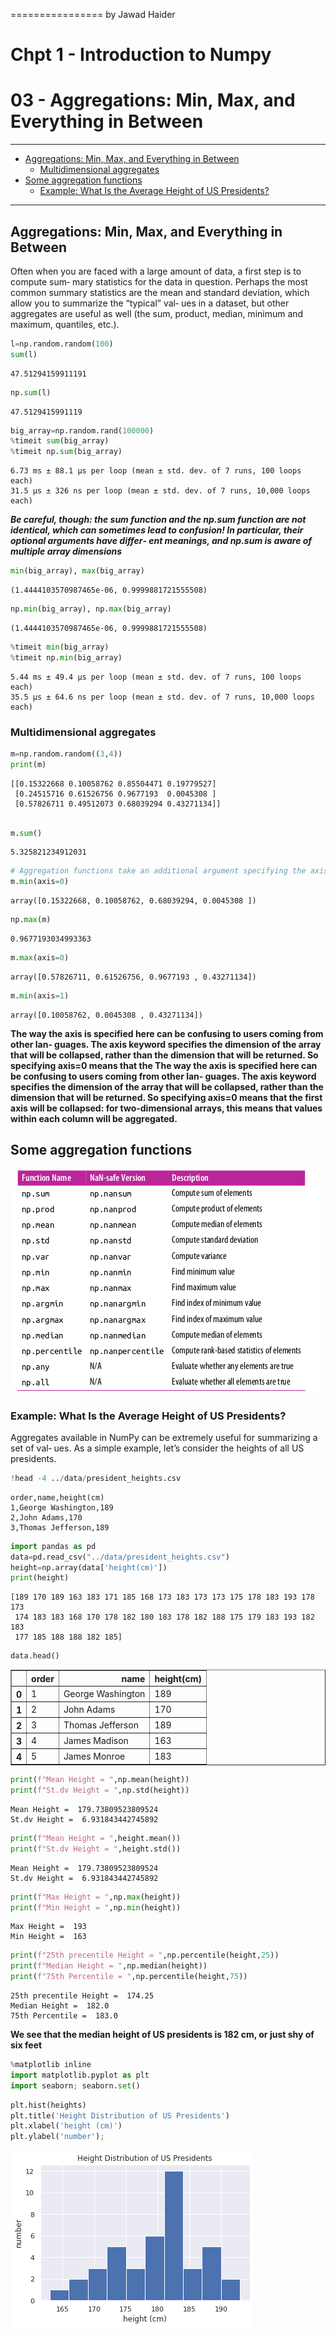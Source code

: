 ================
by Jawad Haider
# **Chpt 1 - Introduction to Numpy**

# 03 - Aggregations: Min, Max, and Everything in Between

------------------------------------------------------------------------

- <a href="#aggregations-min-max-and-everything-in-between"
  id="toc-aggregations-min-max-and-everything-in-between">Aggregations:
  Min, Max, and Everything in Between</a>
  - <a href="#multidimensional-aggregates"
    id="toc-multidimensional-aggregates">Multidimensional aggregates</a>
- <a href="#some-aggregation-functions"
  id="toc-some-aggregation-functions">Some aggregation functions</a>
  - <a href="#example-what-is-the-average-height-of-us-presidents"
    id="toc-example-what-is-the-average-height-of-us-presidents">Example:
    What Is the Average Height of US Presidents?</a>

------------------------------------------------------------------------

## Aggregations: Min, Max, and Everything in Between

Often when you are faced with a large amount of data, a first step is to
compute sum‐ mary statistics for the data in question. Perhaps the most
common summary statistics are the mean and standard deviation, which
allow you to summarize the “typical” val‐ ues in a dataset, but other
aggregates are useful as well (the sum, product, median, minimum and
maximum, quantiles, etc.).

``` python
l=np.random.random(100)
sum(l)
```

    47.51294159911191

``` python
np.sum(l)
```

    47.5129415991119

``` python
big_array=np.random.rand(100000)
%timeit sum(big_array)
%timeit np.sum(big_array)
```

    6.73 ms ± 88.1 µs per loop (mean ± std. dev. of 7 runs, 100 loops each)
    31.5 µs ± 326 ns per loop (mean ± std. dev. of 7 runs, 10,000 loops each)

***Be careful, though: the sum function and the np.sum function are not
identical, which can sometimes lead to confusion! In particular, their
optional arguments have differ‐ ent meanings, and np.sum is aware of
multiple array dimensions***

``` python
min(big_array), max(big_array)
```

    (1.4444103570987465e-06, 0.9999881721555508)

``` python
np.min(big_array), np.max(big_array)
```

    (1.4444103570987465e-06, 0.9999881721555508)

``` python
%timeit min(big_array)
%timeit np.min(big_array)
```

    5.44 ms ± 49.4 µs per loop (mean ± std. dev. of 7 runs, 100 loops each)
    35.5 µs ± 64.6 ns per loop (mean ± std. dev. of 7 runs, 10,000 loops each)

### Multidimensional aggregates

``` python
m=np.random.random((3,4))
print(m)
```

    [[0.15322668 0.10058762 0.85504471 0.19779527]
     [0.24515716 0.61526756 0.9677193  0.0045308 ]
     [0.57826711 0.49512073 0.68039294 0.43271134]]

``` python

m.sum()
```

    5.325821234912031

``` python
# Aggregation functions take an additional argument specifying the axis along which the aggregate is computed.
m.min(axis=0)
```

    array([0.15322668, 0.10058762, 0.68039294, 0.0045308 ])

``` python
np.max(m)
```

    0.9677193034993363

``` python
m.max(axis=0)
```

    array([0.57826711, 0.61526756, 0.9677193 , 0.43271134])

``` python
m.min(axis=1)
```

    array([0.10058762, 0.0045308 , 0.43271134])

**The way the axis is specified here can be confusing to users coming
from other lan‐ guages. The axis keyword specifies the dimension of the
array that will be collapsed, rather than the dimension that will be
returned. So specifying axis=0 means that the The way the axis is
specified here can be confusing to users coming from other lan‐ guages.
The axis keyword specifies the dimension of the array that will be
collapsed, rather than the dimension that will be returned. So
specifying axis=0 means that the first axis will be collapsed: for
two-dimensional arrays, this means that values within each column will
be aggregated.**

## Some aggregation functions

![](3.png)

### Example: What Is the Average Height of US Presidents?

Aggregates available in NumPy can be extremely useful for summarizing a
set of val‐ ues. As a simple example, let’s consider the heights of all
US presidents.

``` python
!head -4 ../data/president_heights.csv
```

    order,name,height(cm)
    1,George Washington,189
    2,John Adams,170
    3,Thomas Jefferson,189

``` python
import pandas as pd
data=pd.read_csv("../data/president_heights.csv")
height=np.array(data['height(cm)'])
print(height)
```

    [189 170 189 163 183 171 185 168 173 183 173 173 175 178 183 193 178 173
     174 183 183 168 170 178 182 180 183 178 182 188 175 179 183 193 182 183
     177 185 188 188 182 185]

``` python
data.head()
```

<div>
<style scoped>
    .dataframe tbody tr th:only-of-type {
        vertical-align: middle;
    }

    .dataframe tbody tr th {
        vertical-align: top;
    }

    .dataframe thead th {
        text-align: right;
    }
</style>
<table border="1" class="dataframe">
  <thead>
    <tr style="text-align: right;">
      <th></th>
      <th>order</th>
      <th>name</th>
      <th>height(cm)</th>
    </tr>
  </thead>
  <tbody>
    <tr>
      <th>0</th>
      <td>1</td>
      <td>George Washington</td>
      <td>189</td>
    </tr>
    <tr>
      <th>1</th>
      <td>2</td>
      <td>John Adams</td>
      <td>170</td>
    </tr>
    <tr>
      <th>2</th>
      <td>3</td>
      <td>Thomas Jefferson</td>
      <td>189</td>
    </tr>
    <tr>
      <th>3</th>
      <td>4</td>
      <td>James Madison</td>
      <td>163</td>
    </tr>
    <tr>
      <th>4</th>
      <td>5</td>
      <td>James Monroe</td>
      <td>183</td>
    </tr>
  </tbody>
</table>
</div>

``` python
print(f"Mean Height = ",np.mean(height))
print(f"St.dv Height = ",np.std(height))
```

    Mean Height =  179.73809523809524
    St.dv Height =  6.931843442745892

``` python
print(f"Mean Height = ",height.mean())
print(f"St.dv Height = ",height.std())
```

    Mean Height =  179.73809523809524
    St.dv Height =  6.931843442745892

``` python
print(f"Max Height = ",np.max(height))
print(f"Min Height = ",np.min(height))
```

    Max Height =  193
    Min Height =  163

``` python
print(f"25th precentile Height = ",np.percentile(height,25))
print(f"Median Height = ",np.median(height))
print(f"75th Percentile = ",np.percentile(height,75))
```

    25th precentile Height =  174.25
    Median Height =  182.0
    75th Percentile =  183.0

**We see that the median height of US presidents is 182 cm, or just shy
of six feet**

``` python
%matplotlib inline
import matplotlib.pyplot as plt
import seaborn; seaborn.set()
```

``` python
plt.hist(heights)
plt.title('Height Distribution of US Presidents')
plt.xlabel('height (cm)')
plt.ylabel('number');
```

![](03_Aggregation%20Min%20Max_files/figure-gfm/cell-23-output-1.png)
